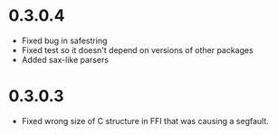 # 0.3.0.4
- Fixed bug in safestring
- Fixed test so it doesn't depend on versions of other packages
- Added sax-like parsers

# 0.3.0.3
- Fixed wrong size of C structure in FFI that was causing a segfault.
